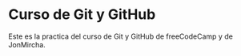 # Curso de Git y GitHub

Este es la practica del curso de Git y GitHub de freeCodeCamp y de JonMircha.
